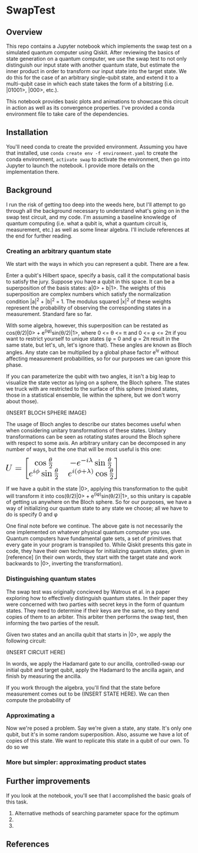 # SwapTest

## Overview

This repo contains a Jupyter notebook which implements the swap test on a simulated quantum computer using Qiskit. After reviewing the basics of state generation on a quantum computer, we use the swap test to not only distinguish our input state with another quantum state, but estimate the inner product in order to transform our input state into the target state. We do this for the case of an arbitrary single-qubit state, and extend it to a multi-qubit case in which each state takes the form of a bitstring (i.e. |01001>, |000>, etc.). 

This notebook provides basic plots and animations to showcase this circuit in action as well as its convergence properties. I've provided a conda environment file to take care of the dependencies.

## Installation

You'll need conda to create the provided environment. Assuming you have that installed, use `conda create env -f environment.yaml` to create the conda environment, `activate swap` to activate the environment, then go into Jupyter to launch the notebook. I provide more details on the implementation there. 

## Background

I run the risk of getting too deep into the weeds here, but I'll attempt to go through all the background necessary to understand what's going on in the swap test circuit, and my code. I'm assuming a baseline knowledge of quantum computing (i.e. what a qubit is, what a quantum circuit is, measurement, etc.) as well as some linear algebra. I'll include references at the end for further reading.

### Creating an arbitrary quantum state

We start with the ways in which you can represent a qubit. There are a few. 

Enter a qubit's Hilbert space, specify a basis, call it the computational basis to satisfy the jury. Suppose you have a qubit in this space. It can be a superposition of the basis states: a|0> + b|1>. The weights of this superposition are complex numbers which satisfy the normalization condition |a|<sup>2</sup> + |b|<sup>2</sup> = 1. The modulus squared |x|<sup>2</sup> of these weights represent the probability of observing the corresponding states in a measurement. Standard fare so far. 

With some algebra, however, this superposition can be restated as cos(θ/2)|0> + e<sup>(iφ)</sup>sin(θ/2)|1>, where 0 <= θ <= π and 0 <= φ <= 2π if you want to restrict yourself to unique states (φ = 0 and φ = 2π result in the same state, but let's, uh, let's ignore that). These angles are known as Bloch angles. Any state can be multiplied by a global phase factor e<sup>iγ</sup> without affecting measurement probabilities, so for our purposes we can ignore this phase. 

If you can parameterize the qubit with two angles, it isn't a big leap to visualize the state vector as lying on a sphere, the Bloch sphere. The states we truck with are restricted to the surface of this sphere (mixed states, those in a statistical ensemble, lie within the sphere, but we don't worry about those). 

(INSERT BLOCH SPHERE IMAGE)

The usage of Bloch angles to describe our states becomes useful when when considering unitary transformations of these states. Unitary transformations can be seen as rotating states around the Bloch sphere with respect to some axis. An arbitrary unitary can be decomposed in any number of ways, but the one that will be most useful is this one:

<img src="assets/images/u_gate.png" alt="alt" title="title" width="300" />

If we have a qubit in the state |0>, applying this transformation to the qubit will transform it into cos(θ/2)|0> + e<sup>(iφ)</sup>sin(θ/2)|1>, so this unitary is capable of getting us anywhere on the Bloch sphere. So for our purposes, we have a way of initializing our quantum state to any state we choose; all we have to do is specify 0 and φ

One final note before we continue. The above gate is not necessarily the one implemented on whatever physical quantum computer you use. Quantum computers have fundamental gate sets, a set of primitives that every gate in your program is transpiled to. While Qiskit presents this gate in code, they have their own technique for initializing quantum states, given in [reference] (in their own words, they start with the target state and work backwards to |0>, inverting the transformation).

### Distinguishing quantum states

The swap test was originally concieved by Watrous et al. in a paper exploring how to effectively distinguish quantum states. In their paper they were concerned with two parties with secret keys in the form of quantum states. They need to determine if their keys are the same, so they send copies of them to an arbiter. This arbiter then performs the swap test, then informing the two parties of the result. 

Given two states and an ancilla qubit that starts in |0>, we apply the following circuit:

(INSERT CIRCUIT HERE)

In words, we apply the Hadamard gate to our ancilla, controlled-swap our initial qubit and target qubit, apply the Hadamard to the ancilla again, and finish by measuring the ancilla. 

If you work through the algebra, you'll find that the state before measurement comes out to be (INSERT STATE HERE). We can then compute the probability of 


### Approximating a 

Now we're posed a problem. Say we're given a state, any state. It's only one qubit, but it's in some random superposition. Also, assume we have a lot of copies of this state. We want to replicate this state in a qubit of our own. To do so we 

### More but simpler: approximating product states

## Further improvements

If you look at the notebook, you'll see that I accomplished the basic goals of this task.

1. Alternative methods of searching parameter space for the optimum
2. 
3.

## References



